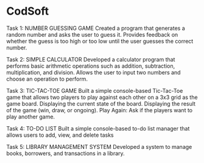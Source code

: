 # CodSoft
Task 1:  NUMBER GUESSING GAME
Created a program that generates a random number and asks the user to guess it. Provides feedback on whether the guess is too high or too low until the user guesses the correct number.

Task 2:  SIMPLE CALCULATOR
Developed a calculator program that performs basic arithmetic operations such as addition, subtraction, multiplication, and division. Allows the user to input two numbers and choose an operation to perform.

Task 3:  TIC-TAC-TOE GAME
Built a simple console-based Tic-Tac-Toe game that allows two players to play against each other on a 3x3 grid as the game board. Displaying the current state of the board. Displaying the result of the game (win, draw, or ongoing). Play Again: Ask if the players want to play another game.


Task 4:  TO-DO LIST
Built a simple console-based to-do list  manager that allows users to add, view, and  delete tasks

Task 5:  LIBRARY MANAGEMENT SYSTEM
Developed a system to manage books, borrowers, and transactions in a library.
